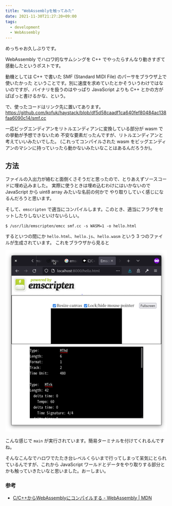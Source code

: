 ```yaml
---
title: "WebAssemblyを触ってみた"
date: 2021-11-30T21:27:20+09:00
tags:
  - development
  - WebAssembly
---
```


めっちゃお久しぶりです。

WebAssembly でハロワ的なサムシングを C++ でやったらすんなり動きすぎて感動したというポストです。

動機としては C++ で書いた SMF (Standard MIDI File) のパーサをブラウザ上で使いたかった
ということです。別に速度を求めていたとかそういうわけではないのですが、バイナリを扱うのはやっぱり
JavaScript よりも C++ とかの方がぱぱっと書けるかな、という。

で、使ったコードはリンク先に置いてあります。
https://github.com/kofuk/haystack/blob/df5d58caadf1ca640fef80484ac138faa6090c14/smf.cc

一応ビッグエンディアンをリトルエンディアンに変換している部分が wasm での挙動が予想できないため
不安な要素だったんですが、リトルエンディアンと考えていいみたいでした。
(これってコンパイルされた wasm をビッグエンディアンのマシンに持っていったら動かないみたいなことはあるんだろうか)。

## 方法

ファイルの入出力が絡むと面倒くさそうだと思ったので、とりあえずソースコードに埋め込みました。
実際に使うときは埋め込むわけにはいかないので JavaScript から uint8 array みたいな名前の何かで
やり取りしていく感じになるんだろうと思います。

そして、`emscripten` で適当にコンパイルします。このとき、適当にフラグをセットしたりしないといけないらしい。

```shell
$ /usr/lib/emscripten/emcc smf.cc -s WASM=1 -o hello.html
```

するといつの間にか `hello.html`、`hello.js`、`hello.wasm` という 3 つのファイルが生成されています。
これをブラウザから見ると

![ブラウザの表示](wasm-browser.png)

こんな感じで `main` が実行されています。簡易ターミナルを付けてくれるんですね。

そんなこんなでハロワでたたき台レベルくらいまで行ってしまって呆気にとられているんですが、これから JavaScript
ワールドとデータをやり取りする部分とかも触っていきたいなと思いました。おーしまい。

### 参考

- [C/C++からWebAssemblyにコンパイルする - WebAssembly | MDN](https://developer.mozilla.org/ja/docs/WebAssembly/C_to_wasm)
